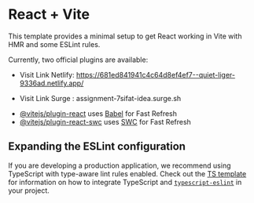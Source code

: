 # React + Vite

This template provides a minimal setup to get React working in Vite with HMR and some ESLint rules.

Currently, two official plugins are available:

- Visit Link Netlify: https://681ed841941c4c64d8ef4ef7--quiet-liger-9336ad.netlify.app/

- Visit Link Surge : assignment-7sifat-idea.surge.sh

* [@vitejs/plugin-react](https://github.com/vitejs/vite-plugin-react/blob/main/packages/plugin-react) uses [Babel](https://babeljs.io/) for Fast Refresh
* [@vitejs/plugin-react-swc](https://github.com/vitejs/vite-plugin-react/blob/main/packages/plugin-react-swc) uses [SWC](https://swc.rs/) for Fast Refresh

## Expanding the ESLint configuration

If you are developing a production application, we recommend using TypeScript with type-aware lint rules enabled. Check out the [TS template](https://github.com/vitejs/vite/tree/main/packages/create-vite/template-react-ts) for information on how to integrate TypeScript and [`typescript-eslint`](https://typescript-eslint.io) in your project.
